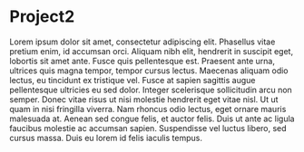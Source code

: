 # Project2
Lorem ipsum dolor sit amet, consectetur adipiscing elit. Phasellus vitae pretium enim, id accumsan orci. Aliquam nibh elit, hendrerit in suscipit eget, lobortis sit amet ante. Fusce quis pellentesque est. Praesent ante urna, ultrices quis magna tempor, tempor cursus lectus. Maecenas aliquam odio lectus, eu tincidunt ex tristique vel. Fusce at sapien sagittis augue pellentesque ultricies eu sed dolor. Integer scelerisque sollicitudin arcu non semper. Donec vitae risus ut nisi molestie hendrerit eget vitae nisl. Ut ut quam in nisi fringilla viverra. Nam rhoncus odio lectus, eget ornare mauris malesuada at. Aenean sed congue felis, et auctor felis. Duis ut ante ac ligula faucibus molestie ac accumsan sapien. Suspendisse vel luctus libero, sed cursus massa. Duis eu lorem id felis iaculis tempus.
